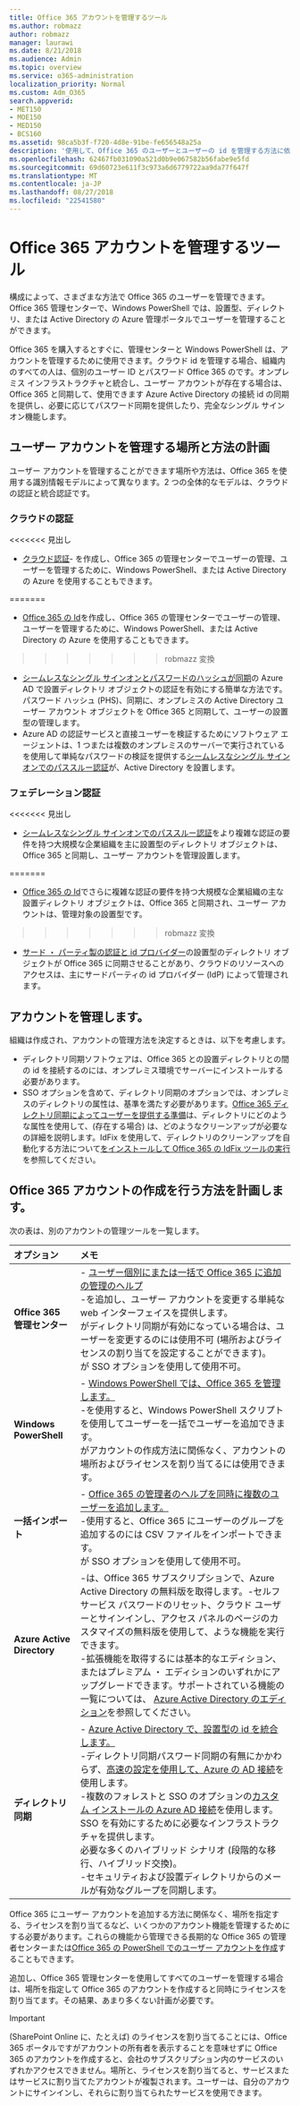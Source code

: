 ```yaml
---
title: Office 365 アカウントを管理するツール
ms.author: robmazz
author: robmazz
manager: laurawi
ms.date: 8/21/2018
ms.audience: Admin
ms.topic: overview
ms.service: o365-administration
localization_priority: Normal
ms.custom: Adm_O365
search.appverid:
- MET150
- MOE150
- MED150
- BCS160
ms.assetid: 98ca5b3f-f720-4d8e-91be-fe656548a25a
description: '使用して、Office 365 のユーザーとユーザーの id を管理する方法に依存して使用することができる方法を管理するには、どのようなツールについて説明します。 '
ms.openlocfilehash: 62467fb031090a521d0b9e067582b56fabe9e5fd
ms.sourcegitcommit: 69d60723e611f3c973a6d6779722aa9da77f647f
ms.translationtype: MT
ms.contentlocale: ja-JP
ms.lasthandoff: 08/27/2018
ms.locfileid: "22541580"
---
```

# <a name="tools-to-manage-office-365-accounts"></a>Office 365 アカウントを管理するツール

構成によって、さまざまな方法で Office 365 のユーザーを管理できます。Office 365 管理センターで、Windows PowerShell では、設置型、ディレクトリ、または Active Directory の Azure 管理ポータルでユーザーを管理することができます。 

Office 365 を購入するとすぐに、管理センターと Windows PowerShell は、アカウントを管理するために使用できます。クラウド id を管理する場合、組織内のすべての人は、個別のユーザー ID とパスワード Office 365 のです。オンプレミス インフラストラクチャと統合し、ユーザー アカウントが存在する場合は、Office 365 と同期して、使用できます Azure Active Directory の接続 id の同期を提供し、必要に応じてパスワード同期を提供したり、完全なシングル サインオン機能します。
  
## <a name="plan-for-where-and-how-you-will-manage-your-user-accounts"></a>ユーザー アカウントを管理する場所と方法の計画

ユーザー アカウントを管理することができます場所や方法は、Office 365 を使用する識別情報モデルによって異なります。2 つの全体的なモデルは、クラウドの認証と統合認証です。
  
### <a name="cloud-authentication"></a>クラウドの認証

<<<<<<< 見出し
- [クラウド認証](about-office-365-identity.md#cloud-authentication)- を作成し、Office 365 の管理センターでユーザーの管理、ユーザーを管理するために、Windows PowerShell、または Active Directory の Azure を使用することもできます。 
    
=======
- [Office 365 の Id](about-office-365-identity.md)を作成し、Office 365 の管理センターでユーザーの管理、ユーザーを管理するために、Windows PowerShell、または Active Directory の Azure を使用することもできます。
>>>>>>> robmazz 変換
- [シームレスなシングル サインオンとパスワードのハッシュが同期](about-office-365-identity.md)の Azure AD で設置ディレクトリ オブジェクトの認証を有効にする簡単な方法です。パスワード ハッシュ (PHS)、同期に、オンプレミスの Active Directory ユーザー アカウント オブジェクトを Office 365 と同期して、ユーザーの設置型の管理します。 
- Azure AD の認証サービスと直接ユーザーを検証するためにソフトウェア エージェントは、1 つまたは複数のオンプレミスのサーバーで実行されているを使用して単純なパスワードの検証を提供する[シームレスなシングル サインオンでのパススルー認証](about-office-365-identity.md)が、Active Directory を設置します。 
    
### <a name="federated-authentication"></a>フェデレーション認証

<<<<<<< 見出し
- [シームレスなシングル サインオンでのパススルー認証](about-office-365-identity.md#pass-through-authentication-with-seamless-single-sign-on)をより複雑な認証の要件を持つ大規模な企業組織を主に設置型のディレクトリ オブジェクトは、Office 365 と同期し、ユーザー アカウントを管理設置します。 
    
=======
- [Office 365 の Id](about-office-365-identity.md)でさらに複雑な認証の要件を持つ大規模な企業組織の主な設置ディレクトリ オブジェクトは、Office 365 と同期され、ユーザー アカウントは、管理対象の設置型です。 
>>>>>>> robmazz 変換
- [サード ・ パーティ製の認証と id プロバイダー](about-office-365-identity.md)の設置型のディレクトリ オブジェクトが Office 365 に同期させることがあり、クラウドのリソースへのアクセスは、主にサードパーティの id プロバイダー (IdP) によって管理されます。 
    
## <a name="managing-accounts"></a>アカウントを管理します。

組織は作成され、アカウントの管理方法を決定するときは、以下を考慮します。
  
- ディレクトリ同期ソフトウェアは、Office 365 との設置ディレクトリとの間の id を接続するのには、オンプレミス環境でサーバーにインストールする必要があります。
- SSO オプションを含めて、ディレクトリ同期のオプションでは、オンプレミスのディレクトリの属性は、基準を満たす必要があります。[Office 365 ディレクトリ同期によってユーザーを提供する準備](prepare-for-directory-synchronization.md)は、ディレクトリにどのような属性を使用して、(存在する場合) は、どのようなクリーンアップが必要なの詳細を説明します。IdFix を使用して、ディレクトリのクリーンアップを自動化する方法について[をインストールして Office 365 の IdFix ツールの実行](install-and-run-idfix.md)を参照してください。 
    
## <a name="plan-how-you-are-going-to-create-office-365-accounts"></a>Office 365 アカウントの作成を行う方法を計画します。
次の表は、別のアカウントの管理ツールを一覧します。
    
|**オプション**|**メモ**|
|:-----|:-----|
|**Office 365 管理センター** | - [ユーザー個別にまたは一括で Office 365 に追加の管理のヘルプ](https://support.office.com/article/1970f7d6-03b5-442f-b385-5880b9c256ec) <br> -を追加し、ユーザー アカウントを変更する単純な web インターフェイスを提供します。 <br> がディレクトリ同期が有効になっている場合は、ユーザーを変更するのには使用不可 (場所およびライセンスの割り当てを設定することができます)。 <br> が SSO オプションを使用して使用不可。 <br> |
|**Windows PowerShell** | - [Windows PowerShell では、Office 365 を管理します。](https://go.microsoft.com/fwlink/p/?LinkId=698471) <br> -を使用すると、Windows PowerShell スクリプトを使用してユーザーを一括でユーザーを追加できます。 <br> がアカウントの作成方法に関係なく、アカウントの場所およびライセンスを割り当てるには使用できます。 <br> |
|**一括インポート** | - [Office 365 の管理者のヘルプを同時に複数のユーザーを追加します。](add-several-users-at-the-same-time.md) <br> -使用すると、Office 365 にユーザーのグループを追加するのには CSV ファイルをインポートできます。 <br> が SSO オプションを使用して使用不可。 <br> |
|**Azure Active Directory** | -は、Office 365 サブスクリプションで、Azure Active Directory の無料版を取得します。-セルフ サービス パスワードのリセット、クラウド ユーザーとサインインし、アクセス パネルのページのカスタマイズの無料版を使用して、ような機能を実行できます。<br> -拡張機能を取得するには基本的なエディション、またはプレミアム ・ エディションのいずれかにアップグレードできます。サポートされている機能の一覧については、 [Azure Active Directory のエディション](https://go.microsoft.com/fwlink/p/?LinkId=698465)を参照してください。<br> |
|**ディレクトリ同期** | - [Azure Active Directory で、設置型の id を統合します。](https://go.microsoft.com/fwlink/p/?LinkID=624168) <br> -ディレクトリ同期パスワード同期の有無にかかわらず、[高速の設定を使用して、Azure の AD 接続](https://go.microsoft.com/fwlink/p/?LinkID=698537)を使用します。  <br>  -複数のフォレストと SSO のオプションの[カスタム インストールの Azure AD 接続](https://go.microsoft.com/fwlink/p/?LinkId=698430)を使用します。 <br> SSO を有効にするために必要なインフラストラクチャを提供します。 <br> 必要な多くのハイブリッド シナリオ (段階的な移行、ハイブリッド交換)。 <br> -セキュリティおよび設置ディレクトリからのメールが有効なグループを同期します。 <br> |
   
Office 365 にユーザー アカウントを追加する方法に関係なく、場所を指定する、ライセンスを割り当てるなど、いくつかのアカウント機能を管理するためにする必要があります。これらの機能から管理できる長期的な Office 365 の管理者センターまたは[Office 365 の PowerShell でのユーザー アカウントを作成](https://go.microsoft.com/fwlink/p/?LinkId=717083)することもできます。
    
追加し、Office 365 管理センターを使用してすべてのユーザーを管理する場合は、場所を指定して Office 365 のアカウントを作成すると同時にライセンスを割り当てます。その結果、あまり多くない計画が必要です。
    
> [!IMPORTANT]
> (SharePoint Online に、たとえば) のライセンスを割り当てることには、Office 365 ポータルですがアカウントの所有者を表示することを意味せずに Office 365 のアカウントを作成すると、会社のサブスクリプション内のサービスのいずれかアクセスできません。場所と、ライセンスを割り当てると、サービスまたはサービスに割り当てたアカウントが複製されます。ユーザーは、自分のアカウントにサインインし、それらに割り当てられたサービスを使用できます。